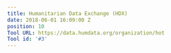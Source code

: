 ```yaml
---
title: Humanitarian Data Exchange (HDX)
date: 2018-06-01 16:09:00 Z
position: 10
Tool URL: https://data.humdata.org/organization/hot
Tool id: '#3'
---
```


